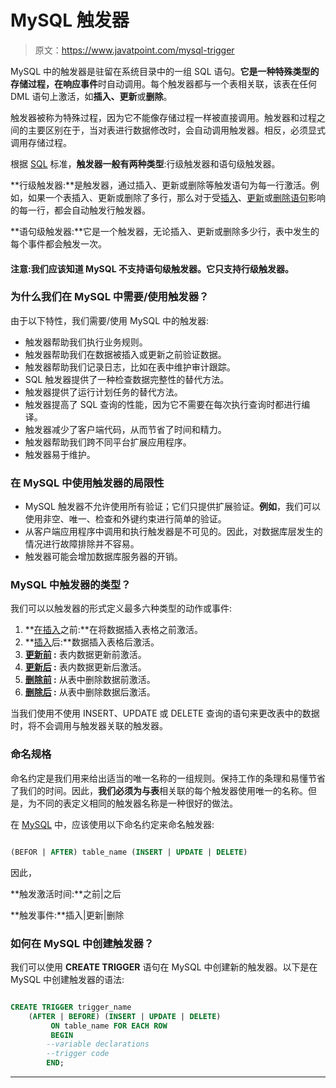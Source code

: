 # MySQL 触发器

> 原文：<https://www.javatpoint.com/mysql-trigger>

MySQL 中的触发器是驻留在系统目录中的一组 SQL 语句。**它是一种特殊类型的存储过程，在响应事件**时自动调用。每个触发器都与一个表相关联，该表在任何 DML 语句上激活，如**插入、更新**或**删除**。

触发器被称为特殊过程，因为它不能像存储过程一样被直接调用。触发器和过程之间的主要区别在于，当对表进行数据修改时，会自动调用触发器。相反，必须显式调用存储过程。

根据 [SQL](https://www.javatpoint.com/sql-tutorial) 标准，**触发器一般有两种类型**:行级触发器和语句级触发器。

**行级触发器:**是触发器，通过插入、更新或删除等触发语句为每一行激活。例如，如果一个表插入、更新或删除了多行，那么对于受[插入](https://www.javatpoint.com/mysql-insert)、[更新](https://www.javatpoint.com/mysql-update)或[删除语句](https://www.javatpoint.com/mysql-delete)影响的每一行，都会自动触发行触发器。

**语句级触发器:**它是一个触发器，无论插入、更新或删除多少行，表中发生的每个事件都会触发一次。

#### 注意:我们应该知道 MySQL 不支持语句级触发器。它只支持行级触发器。

### 为什么我们在 MySQL 中需要/使用触发器？

由于以下特性，我们需要/使用 MySQL 中的触发器:

*   触发器帮助我们执行业务规则。
*   触发器帮助我们在数据被插入或更新之前验证数据。
*   触发器帮助我们记录日志，比如在表中维护审计跟踪。
*   SQL 触发器提供了一种检查数据完整性的替代方法。
*   触发器提供了运行计划任务的替代方法。
*   触发器提高了 SQL 查询的性能，因为它不需要在每次执行查询时都进行编译。
*   触发器减少了客户端代码，从而节省了时间和精力。
*   触发器帮助我们跨不同平台扩展应用程序。
*   触发器易于维护。

### 在 MySQL 中使用触发器的局限性

*   MySQL 触发器不允许使用所有验证；它们只提供扩展验证。**例如**，我们可以使用非空、唯一、检查和外键约束进行简单的验证。
*   从客户端应用程序中调用和执行触发器是不可见的。因此，对数据库层发生的情况进行故障排除并不容易。
*   触发器可能会增加数据库服务器的开销。

### MySQL 中触发器的类型？

我们可以以触发器的形式定义最多六种类型的动作或事件:

1.  **[在插入](mysql-before-insert-trigger)之前:**在将数据插入表格之前激活。
2.  **[插入](mysql-after-insert-trigger)后:**数据插入表格后激活。
3.  **[更新前](mysql-before-update-trigger) :** 表内数据更新前激活。
4.  **[更新后](mysql-after-update-trigger) :** 表内数据更新后激活。
5.  **[删除前](mysql-before-delete-trigger) :** 从表中删除数据前激活。
6.  **[删除后](mysql-after-delete-trigger) :** 从表中删除数据后激活。

当我们使用不使用 INSERT、UPDATE 或 DELETE 查询的语句来更改表中的数据时，将不会调用与触发器关联的触发器。

### 命名规格

命名约定是我们用来给出适当的唯一名称的一组规则。保持工作的条理和易懂节省了我们的时间。因此，**我们必须为与表**相关联的每个触发器使用唯一的名称。但是，为不同的表定义相同的触发器名称是一种很好的做法。

在 [MySQL](https://www.javatpoint.com/mysql-tutorial) 中，应该使用以下命名约定来命名触发器:

```sql

(BEFOR | AFTER) table_name (INSERT | UPDATE | DELETE)

```

因此，

**触发激活时间:**之前|之后

**触发事件:**插入|更新|删除

### 如何在 MySQL 中创建触发器？

我们可以使用 **CREATE TRIGGER** 语句在 MySQL 中创建新的触发器。以下是在 MySQL 中创建触发器的语法:

```sql

CREATE TRIGGER trigger_name  
    (AFTER | BEFORE) (INSERT | UPDATE | DELETE)
         ON table_name FOR EACH ROW  
         BEGIN  
        --variable declarations  
        --trigger code  
        END;   

```

* * *